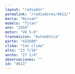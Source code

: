 ```yaml
---
layout: "radiador"
permalink: "/radiadores/4613/"
marca: "Nissan"
modelo: "Titan"
ano: "2016"
motor: "V8 5.6"
transmision: "Automática"
parte: "432689"
clima: "Con clima"
alto: "23 7/16"
ancho: "27 1/4"
observaciones: ""
id: "4613"
---
```


